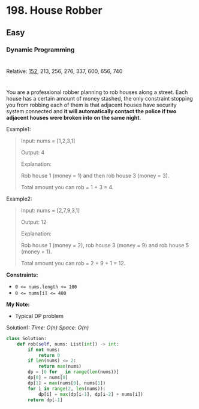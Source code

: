 # 198. House Robber
## Easy
### Dynamic Programming
#
Relative: [152](https://github.com/Yiyang-C/LeetCode/blob/master/0101~0200/0152_Maximum%20Product%20Subarray.md), 213, 256, 276, 337, 600, 656, 740
#

You are a professional robber planning to rob houses along a street. Each house has a certain amount of money stashed, the only constraint stopping you from robbing each of them is that adjacent houses have security system connected and **it will automatically contact the police if two adjacent houses were broken into on the same night**.

Example1:
> Input: nums = [1,2,3,1]
> 
> Output: 4
>
> Explanation: 
>
> Rob house 1 (money = 1) and then rob house 3 (money = 3).
>
> Total amount you can rob = 1 + 3 = 4.

Example2:
> Input: nums = [2,7,9,3,1]
> 
> Output: 12
>
> Explanation: 
>
> Rob house 1 (money = 2), rob house 3 (money = 9) and rob house 5 (money = 1).
>
> Total amount you can rob = 2 + 9 + 1 = 12.

**Constraints:** 
* ```0 <= nums.length <= 100```
* ```0 <= nums[i] <= 400```

**My Note:**
* Typical DP problem

Solution1:
*Time: O(n)*
*Space: O(n)*
```python
class Solution:
    def rob(self, nums: List[int]) -> int:
        if not nums:
            return 0
        if len(nums) <= 2:
            return max(nums)
        dp = [0 for _ in range(len(nums))]
        dp[0] = nums[0]
        dp[1] = max(nums[0], nums[1])
        for i in range(2, len(nums)):
            dp[i] = max(dp[i-1], dp[i-2] + nums[i])
        return dp[-1]
```
